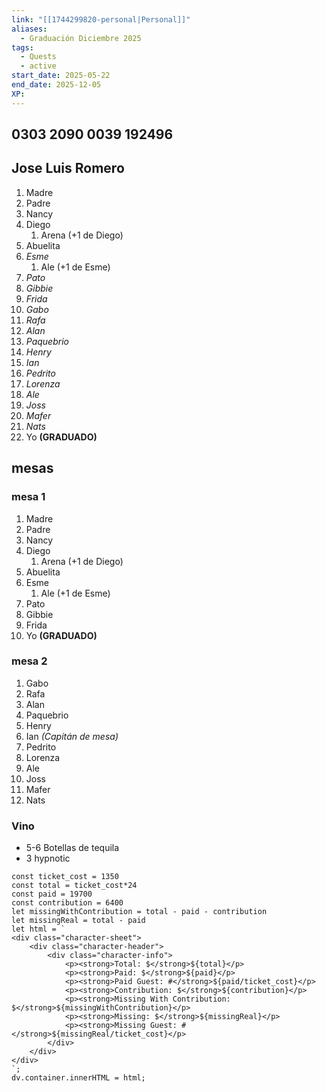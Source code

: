 ```yaml
---
link: "[[1744299820-personal|Personal]]"
aliases:
  - Graduación Diciembre 2025
tags:
  - Quests
  - active
start_date: 2025-05-22
end_date: 2025-12-05
XP:
---
```

## 0303 2090 0039 192496
## Jose Luis Romero

1. Madre
2. Padre
3. Nancy
4. Diego
	1. Arena (+1 de Diego)
5. Abuelita
6. *Esme*
	1. Ale (+1 de Esme)
7. *Pato*
8. *Gibbie*
9. *Frida*
10. *Gabo*
11. *Rafa*
12. *Alan*
13. *Paquebrio*
14. *Henry*
15. *Ian*
16. *Pedrito*
17. *Lorenza*
18. *Ale*
19. *Joss*
20. *Mafer*
21. *Nats*
22. Yo **(GRADUADO)**

## mesas
### mesa 1
1. Madre
2. Padre
3. Nancy
4. Diego
	1. Arena (+1 de Diego)
5. Abuelita
6. Esme
	1. Ale (+1 de Esme)
7. Pato
8. Gibbie
9. Frida
10. Yo **(GRADUADO)**
### mesa 2
1. Gabo
2. Rafa
3. Alan
4. Paquebrio
5. Henry
6. Ian *(Capitán de mesa)*
7. Pedrito
8. Lorenza
9. Ale
10. Joss
11. Mafer
12. Nats

### Vino
- 5-6 Botellas de tequila
- 3 hypnotic

```dataviewjs
const ticket_cost = 1350
const total = ticket_cost*24
const paid = 19700 
const contribution = 6400
let missingWithContribution = total - paid - contribution
let missingReal = total - paid
let html = `
<div class="character-sheet">
	<div class="character-header">
		<div class="character-info">
			<p><strong>Total: $</strong>${total}</p>
			<p><strong>Paid: $</strong>${paid}</p>
			<p><strong>Paid Guest: #</strong>${paid/ticket_cost}</p>
			<p><strong>Contribution: $</strong>${contribution}</p>
			<p><strong>Missing With Contribution: $</strong>${missingWithContribution}</p>
			<p><strong>Missing: $</strong>${missingReal}</p>
			<p><strong>Missing Guest: #</strong>${missingReal/ticket_cost}</p>
		</div>
	</div>
</div>
`;
dv.container.innerHTML = html;
```
